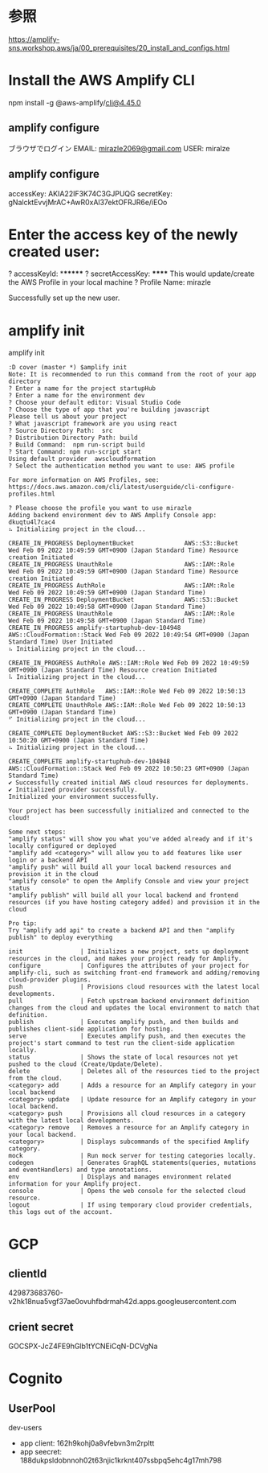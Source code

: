 # 参照

https://amplify-sns.workshop.aws/ja/00_prerequisites/20_install_and_configs.html

# Install the AWS Amplify CLI

npm install -g @aws-amplify/cli@4.45.0

## amplify configure

ブラウザでログイン
EMAIL: mirazle2069@gmail.com
USER: miralze

## amplify configure

accessKey: AKIA22IF3K74C3GJPUQG
secretKey: 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

# Enter the access key of the newly created user:

? accessKeyId: \***\*\*\*\*\***
? secretAccessKey: **\*\*\*\***
This would update/create the AWS Profile in your local machine
? Profile Name: mirazle

Successfully set up the new user.

# amplify init

amplify init

```
:D cover (master *) $amplify init
Note: It is recommended to run this command from the root of your app directory
? Enter a name for the project startupHub
? Enter a name for the environment dev
? Choose your default editor: Visual Studio Code
? Choose the type of app that you're building javascript
Please tell us about your project
? What javascript framework are you using react
? Source Directory Path:  src
? Distribution Directory Path: build
? Build Command:  npm run-script build
? Start Command: npm run-script start
Using default provider  awscloudformation
? Select the authentication method you want to use: AWS profile

For more information on AWS Profiles, see:
https://docs.aws.amazon.com/cli/latest/userguide/cli-configure-profiles.html

? Please choose the profile you want to use mirazle
Adding backend environment dev to AWS Amplify Console app: dkuqtu4l7cac4
⠦ Initializing project in the cloud...

CREATE_IN_PROGRESS DeploymentBucket              AWS::S3::Bucket            Wed Feb 09 2022 10:49:59 GMT+0900 (Japan Standard Time) Resource creation Initiated
CREATE_IN_PROGRESS UnauthRole                    AWS::IAM::Role             Wed Feb 09 2022 10:49:59 GMT+0900 (Japan Standard Time) Resource creation Initiated
CREATE_IN_PROGRESS AuthRole                      AWS::IAM::Role             Wed Feb 09 2022 10:49:59 GMT+0900 (Japan Standard Time)
CREATE_IN_PROGRESS DeploymentBucket              AWS::S3::Bucket            Wed Feb 09 2022 10:49:58 GMT+0900 (Japan Standard Time)
CREATE_IN_PROGRESS UnauthRole                    AWS::IAM::Role             Wed Feb 09 2022 10:49:58 GMT+0900 (Japan Standard Time)
CREATE_IN_PROGRESS amplify-startuphub-dev-104948 AWS::CloudFormation::Stack Wed Feb 09 2022 10:49:54 GMT+0900 (Japan Standard Time) User Initiated
⠦ Initializing project in the cloud...

CREATE_IN_PROGRESS AuthRole AWS::IAM::Role Wed Feb 09 2022 10:49:59 GMT+0900 (Japan Standard Time) Resource creation Initiated
⠧ Initializing project in the cloud...

CREATE_COMPLETE AuthRole   AWS::IAM::Role Wed Feb 09 2022 10:50:13 GMT+0900 (Japan Standard Time)
CREATE_COMPLETE UnauthRole AWS::IAM::Role Wed Feb 09 2022 10:50:13 GMT+0900 (Japan Standard Time)
⠋ Initializing project in the cloud...

CREATE_COMPLETE DeploymentBucket AWS::S3::Bucket Wed Feb 09 2022 10:50:20 GMT+0900 (Japan Standard Time)
⠦ Initializing project in the cloud...

CREATE_COMPLETE amplify-startuphub-dev-104948 AWS::CloudFormation::Stack Wed Feb 09 2022 10:50:23 GMT+0900 (Japan Standard Time)
✔ Successfully created initial AWS cloud resources for deployments.
✔ Initialized provider successfully.
Initialized your environment successfully.

Your project has been successfully initialized and connected to the cloud!

Some next steps:
"amplify status" will show you what you've added already and if it's locally configured or deployed
"amplify add <category>" will allow you to add features like user login or a backend API
"amplify push" will build all your local backend resources and provision it in the cloud
"amplify console" to open the Amplify Console and view your project status
"amplify publish" will build all your local backend and frontend resources (if you have hosting category added) and provision it in the cloud

Pro tip:
Try "amplify add api" to create a backend API and then "amplify publish" to deploy everything
```

```
init                | Initializes a new project, sets up deployment resources in the cloud, and makes your project ready for Amplify.
configure           | Configures the attributes of your project for amplify-cli, such as switching front-end framework and adding/removing cloud-provider plugins.
push                | Provisions cloud resources with the latest local developments.
pull                | Fetch upstream backend environment definition changes from the cloud and updates the local environment to match that definition.
publish             | Executes amplify push, and then builds and publishes client-side application for hosting.
serve               | Executes amplify push, and then executes the project's start command to test run the client-side application locally.
status              | Shows the state of local resources not yet pushed to the cloud (Create/Update/Delete).
delete              | Deletes all of the resources tied to the project from the cloud.
<category> add      | Adds a resource for an Amplify category in your local backend
<category> update   | Update resource for an Amplify category in your local backend.
<category> push     | Provisions all cloud resources in a category with the latest local developments.
<category> remove   | Removes a resource for an Amplify category in your local backend.
<category>          | Displays subcommands of the specified Amplify category.
mock                | Run mock server for testing categories locally.
codegen             | Generates GraphQL statements(queries, mutations and eventHandlers) and type annotations.
env                 | Displays and manages environment related information for your Amplify project.
console             | Opens the web console for the selected cloud resource.
logout              | If using temporary cloud provider credentials, this logs out of the account.
```

# GCP

## clientId

429873683760-v2hk18nua5vgf37ae0ovuhfbdrmah42d.apps.googleusercontent.com

## crient secret

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

# Cognito

## UserPool

dev-users

- app client: 162h9kohj0a8vfebvn3m2rpltt
- app seecret: 188dukpsldobnnoh02t63njic1krknt407ssbpq5ehc4g17mh798

